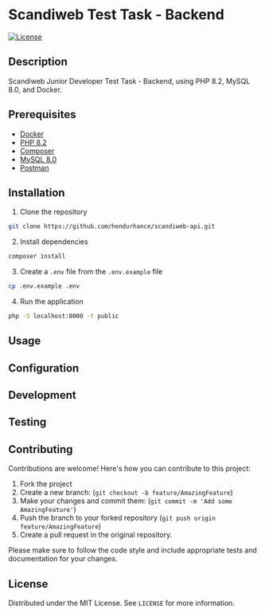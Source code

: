 # Scandiweb Test Task - Backend

[![License](https://img.shields.io/badge/license-MIT-blue.svg)](https://github.com/hendurhance/scandiweb-api/blob/main/LICENSE)

## Description
Scandiweb Junior Developer Test Task - Backend, using PHP 8.2, MySQL 8.0, and Docker.

## Prerequisites
- [Docker](https://www.docker.com/get-started)
- [PHP 8.2](https://www.php.net/downloads.php)
- [Composer](https://getcomposer.org/download/)
- [MySQL 8.0](https://dev.mysql.com/downloads/mysql/)
- [Postman](https://www.postman.com/downloads/)

## Installation
1. Clone the repository
```bash
git clone https://github.com/hendurhance/scandiweb-api.git
```
2. Install dependencies
```bash
composer install
```
3. Create a `.env` file from the `.env.example` file
```bash
cp .env.example .env
```
4. Run the application
```bash
php -S localhost:8000 -t public
```


## Usage

## Configuration

## Development

## Testing

## Contributing
Contributions are welcome! Here's how you can contribute to this project:

1. Fork the project
2. Create a new branch: (`git checkout -b feature/AmazingFeature`)
3. Make your changes and commit them: (`git commit -m 'Add some AmazingFeature'`)
4. Push the branch to your forked repository (`git push origin feature/AmazingFeature`)
5. Create a pull request in the original repository.

Please make sure to follow the code style and include appropriate tests and documentation for your changes.

## License
Distributed under the MIT License. See `LICENSE` for more information.